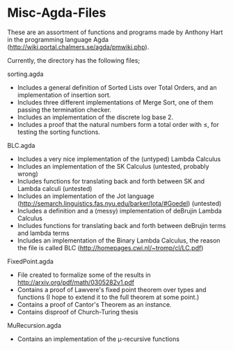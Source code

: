 Misc-Agda-Files
===============

These are an assortment of functions and programs made by Anthony Hart in the programming language Agda
(http://wiki.portal.chalmers.se/agda/pmwiki.php).

Currently, the directory has the following files;

sorting.agda
- Includes a general definition of Sorted Lists over Total Orders, and an implementation of insertion sort.
- Includes three different implementations of Merge Sort, one of them passing the termination checker.
- Includes an implementation of the discrete log base 2.
- Includes a proof that the natural numbers form a total order with ≤, for testing the sorting functions.

BLC.agda
- Includes a very nice implementation of the (untyped) Lambda Calculus
- Includes an implementation of the SK Calculus (untested, probably wrong)
- Includes functions for translating back and forth between SK and Lambda calculi (untested)
- Includes an implementation of the Jot language (http://semarch.linguistics.fas.nyu.edu/barker/Iota/#Goedel) (untested)
- Includes a definition and a (messy) implementation of deBrujin Lambda Calculus
- Includes functions for translating back and forth between deBrujin terms and lambda terms
- Includes an implementation of the Binary Lambda Calculus, the reason the file is called BLC
  (http://homepages.cwi.nl/~tromp/cl/LC.pdf)

FixedPoint.agda
- File created to formalize some of the results in http://arxiv.org/pdf/math/0305282v1.pdf
- Contains a proof of Lawvere's fixed point theorem over types and functions (I hope to extend it to the full theorem at some point.)
- Contains a proof of Cantor's Theorem as an instance.
- Contains disproof of Church-Turing thesis

MuRecursion.agda
- Contains an implementation of the μ-recursive functions
